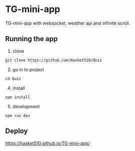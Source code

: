 # TG-mini-app

TG-mini-app with websocket, weather api and infinite scroll.

## Running the app

1. clone

```
git clone https://github.com/Hasket510/Quiz
```

2. go in to project

```
cd Quiz
```

4. install

```
npm install
```

5. development

```
npm run dev
```

## Deploy

https://hasket510.github.io/TG-mini-app/
